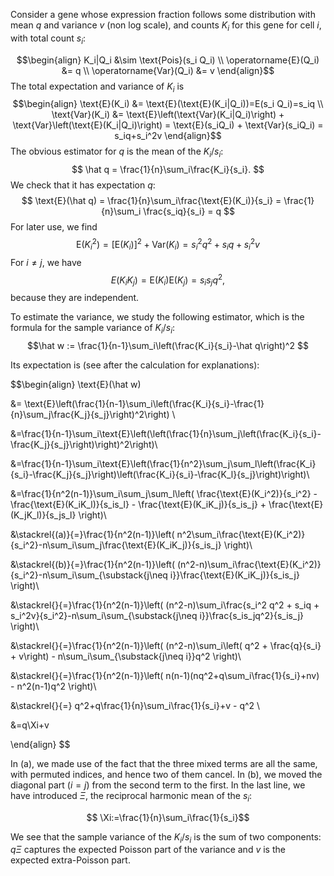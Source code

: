 Consider a gene whose expression fraction follows some distribution with mean $q$ and variance $v$ (non log scale), and counts $K_i$ for this gene for cell $i$, with total count $s_i$:

$$\begin{align}
 K_i|Q_i &\sim \text{Pois}(s_i Q_i) \\
 \operatorname{E}(Q_i) &= q \\
 \operatorname{Var}(Q_i) &= v
\end{align}$$ The total expectation and variance of $K_i$ is
$$\begin{align}
\text{E}(K_i) &= \text{E}(\text{E}(K_i|Q_i))=E(s_i Q_i)=s_iq \\
\text{Var}(K_i) &= \text{E}\left(\text{Var}(K_i|Q_i)\right) + \text{Var}\left(\text{E}(K_i|Q_i)\right) = \text{E}(s_iQ_i) + \text{Var}(s_iQ_i) =
s_iq+s_i^2v
\end{align}$$
The obvious estimator for $q$ is the mean of the $K_i/s_i$:
$$ \hat q = \frac{1}{n}\sum_i\frac{K_i}{s_i}. $$
We check that it has expectation $q$:
$$ \text{E}(\hat q) = \frac{1}{n}\sum_i\frac{\text{E}(K_i)}{s_i} = \frac{1}{n}\sum_i \frac{s_iq}{s_i} = q $$
For later use, we find 
$$ \text{E}(K_i^2)=[\text{E}(K_i)]^2+\text{Var}(K_i) = 
s_i^2 q^2  + s_iq + s_i^2v$$
For $i \neq j$, we have $$E(K_i K_j)=\text{E}(K_i)\text{E}(K_j)=s_is_jq^2,$$because they are independent.

To estimate the variance, we study the following estimator, which is the formula for the sample variance of $K_i/s_i$:
$$\hat w := \frac{1}{n-1}\sum_i\left(\frac{K_i}{s_i}-\hat q\right)^2 $$

Its expectation is (see after the calculation for explanations):

$$\begin{align}
\text{E}(\hat w) 

&= \text{E}\left(\frac{1}{n-1}\sum_i\left(\frac{K_i}{s_i}-\frac{1}
{n}\sum_j\frac{K_j}{s_j}\right)^2\right) \\


&=\frac{1}{n-1}\sum_i\text{E}\left(\left(\frac{1}{n}\sum_j\left(\frac{K_i}{s_i}-\frac{K_j}{s_j}\right)\right)^2\right)\\

&=\frac{1}{n-1}\sum_i\text{E}\left(\frac{1}{n^2}\sum_j\sum_l\left(\frac{K_i}{s_i}-\frac{K_j}{s_j}\right)\left(\frac{K_i}{s_i}-\frac{K_l}{s_j}\right)\right)\\

&=\frac{1}{n^2(n-1)}\sum_i\sum_j\sum_l\left( \frac{\text{E}(K_i^2)}{s_i^2} -
\frac{\text{E}(K_iK_l)}{s_is_l} - \frac{\text{E}(K_iK_j)}{s_is_j} + \frac{\text{E}(K_jK_l)}{s_js_l}
\right)\\

&\stackrel{(a)}{=}\frac{1}{n^2(n-1)}\left(
n^2\sum_i\frac{\text{E}(K_i^2)}{s_i^2}-n\sum_i\sum_j\frac{\text{E}(K_iK_j)}{s_is_j}
\right)\\

&\stackrel{(b)}{=}\frac{1}{n^2(n-1)}\left(
(n^2-n)\sum_i\frac{\text{E}(K_i^2)}{s_i^2}-n\sum_i\sum_{\substack{j\neq i}}\frac{\text{E}(K_iK_j)}{s_is_j}
\right)\\

&\stackrel{}{=}\frac{1}{n^2(n-1)}\left(
(n^2-n)\sum_i\frac{s_i^2 q^2  + s_iq + s_i^2v}{s_i^2}-n\sum_i\sum_{\substack{j\neq i}}\frac{s_is_jq^2}{s_is_j}
\right)\\

&\stackrel{}{=}\frac{1}{n^2(n-1)}\left(
(n^2-n)\sum_i\left( q^2 + \frac{q}{s_i} + v\right) - n\sum_i\sum_{\substack{j\neq i}}q^2
\right)\\

&\stackrel{}{=}\frac{1}{n^2(n-1)}\left(
n(n-1)(nq^2+q\sum_i\frac{1}{s_i}+nv) - n^2(n-1)q^2
\right)\\

&\stackrel{}{=}
q^2+q\frac{1}{n}\sum_i\frac{1}{s_i}+v - q^2
\\

&=q\Xi+v

\end{align} $$

In (a), we made use of the fact that the three mixed terms are all the same, with permuted indices, and hence two of them cancel. In (b), we moved the diagonal part ($i=j$) from the second term to the first. In the last line, we have introduced $\Xi$, the reciprocal harmonic mean of the $s_i$:

$$ \Xi:=\frac{1}{n}\sum_i\frac{1}{s_i}$$

We see that the sample variance of the $K_i/s_i$ is the sum of two components: $q\Xi$ captures the expected Poisson part of the variance and $v$ is the expected extra-Poisson part.
